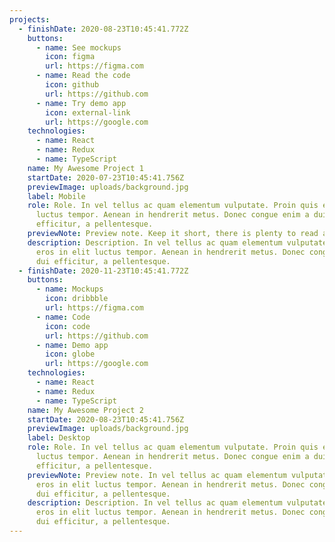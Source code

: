 ```yaml
---
projects:
  - finishDate: 2020-08-23T10:45:41.772Z
    buttons:
      - name: See mockups
        icon: figma
        url: https://figma.com
      - name: Read the code
        icon: github
        url: https://github.com
      - name: Try demo app
        icon: external-link
        url: https://google.com
    technologies:
      - name: React
      - name: Redux
      - name: TypeScript
    name: My Awesome Project 1
    startDate: 2020-07-23T10:45:41.756Z
    previewImage: uploads/background.jpg
    label: Mobile
    role: Role. In vel tellus ac quam elementum vulputate. Proin quis eros in elit
      luctus tempor. Aenean in hendrerit metus. Donec congue enim a dui
      efficitur, a pellentesque.
    previewNote: Preview note. Keep it short, there is plenty to read after you click me
    description: Description. In vel tellus ac quam elementum vulputate. Proin quis
      eros in elit luctus tempor. Aenean in hendrerit metus. Donec congue enim a
      dui efficitur, a pellentesque.
  - finishDate: 2020-11-23T10:45:41.772Z
    buttons:
      - name: Mockups
        icon: dribbble
        url: https://figma.com
      - name: Code
        icon: code
        url: https://github.com
      - name: Demo app
        icon: globe
        url: https://google.com
    technologies:
      - name: React
      - name: Redux
      - name: TypeScript
    name: My Awesome Project 2
    startDate: 2020-08-23T10:45:41.756Z
    previewImage: uploads/background.jpg
    label: Desktop
    role: Role. In vel tellus ac quam elementum vulputate. Proin quis eros in elit
      luctus tempor. Aenean in hendrerit metus. Donec congue enim a dui
      efficitur, a pellentesque.
    previewNote: Preview note. In vel tellus ac quam elementum vulputate. Proin quis
      eros in elit luctus tempor. Aenean in hendrerit metus. Donec congue enim a
      dui efficitur, a pellentesque.
    description: Description. In vel tellus ac quam elementum vulputate. Proin quis
      eros in elit luctus tempor. Aenean in hendrerit metus. Donec congue enim a
      dui efficitur, a pellentesque.
---
```


